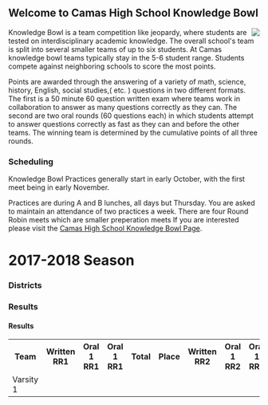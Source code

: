 
## Welcome to Camas High School Knowledge Bowl
<img src="http://schools.camas.wednet.edu/skyridge/files/2016/01/washington_state_knowledge_bowl.gif" align="right">                                                                                              
Knowledge Bowl is a team competition like jeopardy, where students are tested on interdisciplinary academic knowledge. The overall school's team is split into several smaller teams of up to six students. At Camas knowledge bowl teams typically stay in the 5-6 student range. Students compete against neighboring schools to score the most points.

Points are awarded through the answering of a variety of math, science, history, English, social studies,( etc. ) questions in two different formats. The first is a 50 minute 60 question written exam where teams work in collaboration to answer as many questions correctly as they can. The second are two oral rounds (60 questions each) in which students attempt to answer questions correctly as fast as they can and before the other teams. The winning team is determined by the cumulative points of all three rounds.

### Scheduling

Knowledge Bowl Practices generally start in early October, with the first meet being in early November.

Practices are during A and B lunches, all days but Thursday. You are asked to maintain an attendance of two practices a week. There are four Round Robin meets which are smaller preperation meets
If you are interested please visit the [Camas High School Knowledge Bowl Page](http://kbowl.mistergweb.com/).
<img src="" align="right">

# 2017-2018 Season
### Districts
### Results
  #### Results
  <table>
    <tr>
      <th>Team</th>
      <th>Written RR1</th>
      <th>Oral 1 RR1</th>
      <th>Oral 1 RR1</th>
      <th>Total</th>
      <th>Place</th>
      <th>Written RR2</th>
      <th>Oral 1 RR2</th>
      <th>Oral 1 RR2</th>
      <th>Written RR3</th>
      <th>Oral 1 RR3</th>
      <th>Oral 1 RR3</th>
      <th>Ranking</th>
  </tr>
  <tr>
    <td>Varsity 1</td>
    <td></td>
    
    
  
      
